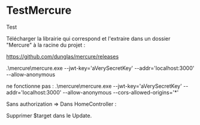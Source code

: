 # TestMercure
Test

Télécharger la librairie qui correspond et l'extraire dans un dossier "Mercure" à la racine du projet : 

https://github.com/dunglas/mercure/releases

.\mercure\mercure.exe --jwt-key='aVerySecretKey' --addr='localhost:3000' --allow-anonymous

ne fonctionne pas : 
.\mercure\mercure.exe --jwt-key='aVerySecretKey' --addr='localhost:3000' --allow-anonymous --cors-allowed-origins='*'

Sans authorization => Dans HomeController : 

Supprimer $target dans le Update. 
